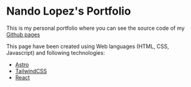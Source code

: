 # Nando Lopez's Portfolio

This is my personal portfolio where you can see the source code of my [Github pages](https://nandolopez.github.io)

This page have been created using Web languages (HTML, CSS, Javascript) and following technologies:

- [Astro](https://astro.build/)
- [TailwindCSS](https://tailwindcss.com/)
- [React](https://react.dev/)

